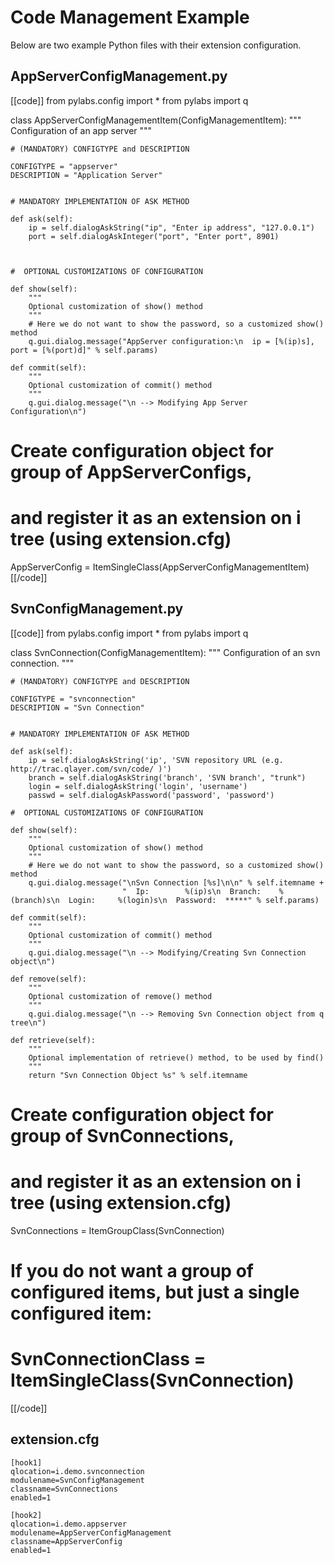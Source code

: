 # Code Management Example

Below are two example Python files with their extension configuration.

## AppServerConfigManagement.py

[[code]]
from pylabs.config import *
from pylabs import q


class AppServerConfigManagementItem(ConfigManagementItem):
    """
    Configuration of an app server
    """


    # (MANDATORY) CONFIGTYPE and DESCRIPTION

    CONFIGTYPE = "appserver"
    DESCRIPTION = "Application Server"


    # MANDATORY IMPLEMENTATION OF ASK METHOD

    def ask(self):
        ip = self.dialogAskString("ip", "Enter ip address", "127.0.0.1")
        port = self.dialogAskInteger("port", "Enter port", 8901)



    #  OPTIONAL CUSTOMIZATIONS OF CONFIGURATION

    def show(self):
        """
        Optional customization of show() method
        """
        # Here we do not want to show the password, so a customized show() method
        q.gui.dialog.message("AppServer configuration:\n  ip = [%(ip)s], port = [%(port)d]" % self.params)

    def commit(self):
        """
        Optional customization of commit() method
        """
        q.gui.dialog.message("\n --> Modifying App Server Configuration\n")


# Create configuration object for group of AppServerConfigs,
# and register it as an extension on i tree (using extension.cfg)
AppServerConfig = ItemSingleClass(AppServerConfigManagementItem)
[[/code]]


## SvnConfigManagement.py

[[code]]
from pylabs.config import *
from pylabs import q


class SvnConnection(ConfigManagementItem):
    """
    Configuration of an svn connection.
    """


    # (MANDATORY) CONFIGTYPE and DESCRIPTION

    CONFIGTYPE = "svnconnection"
    DESCRIPTION = "Svn Connection"


    # MANDATORY IMPLEMENTATION OF ASK METHOD

    def ask(self):
        ip = self.dialogAskString('ip', 'SVN repository URL (e.g. http://trac.qlayer.com/svn/code/ )')
        branch = self.dialogAskString('branch', 'SVN branch', "trunk")
        login = self.dialogAskString('login', 'username')
        passwd = self.dialogAskPassword('password', 'password')

    #  OPTIONAL CUSTOMIZATIONS OF CONFIGURATION

    def show(self):
        """
        Optional customization of show() method
        """
        # Here we do not want to show the password, so a customized show() method
        q.gui.dialog.message("\nSvn Connection [%s]\n\n" % self.itemname +
                             "  Ip:        %(ip)s\n  Branch:    %(branch)s\n  Login:     %(login)s\n  Password:  *****" % self.params)

    def commit(self):
        """
        Optional customization of commit() method
        """
        q.gui.dialog.message("\n --> Modifying/Creating Svn Connection object\n")

    def remove(self):
        """
        Optional customization of remove() method
        """
        q.gui.dialog.message("\n --> Removing Svn Connection object from q tree\n")

    def retrieve(self):
        """
        Optional implementation of retrieve() method, to be used by find()
        """
        return "Svn Connection Object %s" % self.itemname

# Create configuration object for group of SvnConnections,
# and register it as an extension on i tree (using extension.cfg)
SvnConnections = ItemGroupClass(SvnConnection)

# If you do not want a group of configured items, but just a single configured item:
# SvnConnectionClass = ItemSingleClass(SvnConnection)
[[/code]]


## extension.cfg

    [hook1]
    qlocation=i.demo.svnconnection
    modulename=SvnConfigManagement
    classname=SvnConnections
    enabled=1
    
    [hook2]
    qlocation=i.demo.appserver
    modulename=AppServerConfigManagement
    classname=AppServerConfig
    enabled=1
